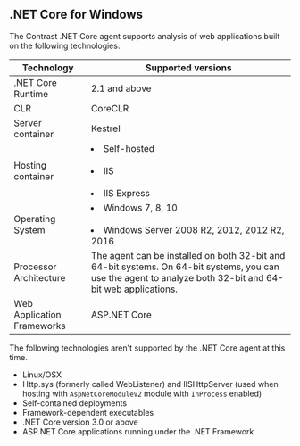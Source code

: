 <!--
title: "Contrast .NET Core Agent Supported Technology"
description: "Contrast .NET Core agent supported technology"
tags: "installation agent .NET Core windows azure supported technology"
-->

## .NET Core for Windows

The Contrast .NET Core agent supports analysis of web applications built on the following technologies.

| Technology                 | Supported versions                       |
| -------------------------- | ---------------------------------------- |
| .NET Core Runtime             | 2.1 and above |
| CLR                        | CoreCLR |
| Server container                | Kestrel                |
| Hosting container          | <li>Self-hosted</li><br /> <li>IIS</li><br /><li>IIS Express</li>
| Operating System           | <li>Windows 7, 8, 10</li><br/> <li>Windows Server 2008 R2, 2012, 2012 R2, 2016</li>|
| Processor Architecture     | The agent can be installed on both 32-bit and 64-bit systems. On 64-bit systems, you can use the agent to analyze both 32-bit and 64-bit web applications. |
| Web Application Frameworks | ASP.NET Core |

The following technologies aren't supported by the .NET Core agent at this time. 

* Linux/OSX
* Http.sys (formerly called WebListener) and IISHttpServer (used when hosting with `AspNetCoreModuleV2` module with `InProcess` enabled)
* Self-contained deployments 
* Framework-dependent executables
* .NET Core version 3.0 or above 
* ASP.NET Core applications running under the .NET Framework 

